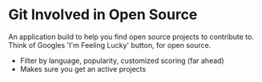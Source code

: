 # Git Involved in Open Source

An application build to help you find open source projects to contribute to. Think of Googles 'I'm Feeling Lucky' button, for open source.
* Filter by language, popularity, customized scoring (far ahead)
* Makes sure you get an active projects
